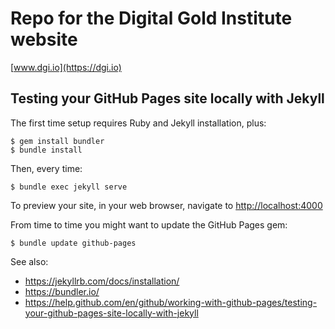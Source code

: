 # Repo for the Digital Gold Institute website

[www.dgi.io](https://dgi.io)

## Testing your GitHub Pages site locally with Jekyll

The first time setup requires Ruby and Jekyll installation, plus:

```shell
$ gem install bundler
$ bundle install
```

Then, every time:

```shell
$ bundle exec jekyll serve
```

To preview your site, in your web browser, navigate to <http://localhost:4000>

From time to time you might want to update the GitHub Pages gem:

```shell
$ bundle update github-pages
```

See also:

- <https://jekyllrb.com/docs/installation/>
- <https://bundler.io/>
- <https://help.github.com/en/github/working-with-github-pages/testing-your-github-pages-site-locally-with-jekyll>
